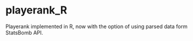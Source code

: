 # playerank_R
 Playerank implemented in R, now with the option of using parsed data form StatsBomb API.
